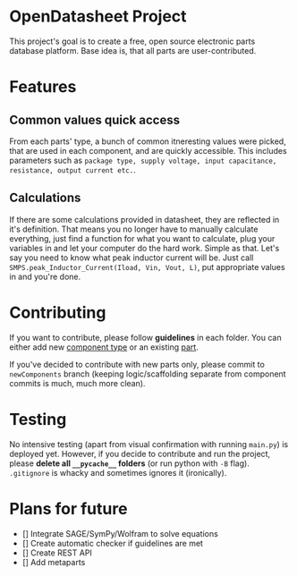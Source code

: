 # OpenDatasheet Project
This project's goal is to create a free, open source electronic parts database platform. Base idea is, that all parts are user-contributed. 

# Features
## Common values quick access
From each parts' type, a bunch of common itneresting values were picked, that are used in each component, and are quickly accessible. This includes parameters such as `package type, supply voltage, input capacitance, resistance, output current etc.`. 
## Calculations
If there are some calculations provided in datasheet, they are reflected in it's definition. That means you no longer have to manually calculate everything, just find a function for what you want to calculate, plug your variables in and let your computer do the hard work. Simple as that. Let's say you need to know what peak inductor current will be. Just call `SMPS.peak_Inductor_Current(Iload, Vin, Vout, L)`, put appropriate values in and you're done. 

# Contributing
If you want to contribute, please follow **guidelines** in each folder. You can either add new [component type](./_components/) or an existing [part](./Manufacturers).

If you've decided to contribute with new parts only, please commit to `newComponents` branch (keeping logic/scaffolding separate from component commits is much, much more clean).

# Testing
No intensive testing (apart from visual confirmation with running `main.py`) is deployed yet. However, if you decide to contribute and run the project, please __delete all `__pycache__` folders__ (or run python with `-B` flag). `.gitignore` is whacky and sometimes ignores it (ironically).

# Plans for future
- [] Integrate SAGE/SymPy/Wolfram to solve equations
- [] Create automatic checker if guidelines are met
- [] Create REST API
- [] Add metaparts
